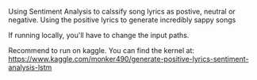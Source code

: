 Using Sentiment Analysis to calssify song lyrics as postive, neutral or negative.
Using the positive lyrics to generate incredibly sappy songs

If running locally, you'll have to change the input paths.

Recommend to run on kaggle. You can find the kernel at:
https://www.kaggle.com/monker490/generate-positive-lyrics-sentiment-analysis-lstm

